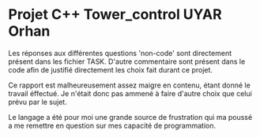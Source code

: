 # Projet C++ Tower_control UYAR Orhan

Les réponses aux différentes questions 'non-code' sont directement présent dans les fichier TASK.
D'autre commentaire sont présent dans le code afin de justifié directement les choix fait durant ce projet.

Ce rapport est malheureusement assez maigre en contenu, étant donné le travail éffectué.
Je n'était donc pas ammené à faire d'autre choix que celui prévu par le sujet.

Le langage a été pour moi une grande source de frustration qui ma poussé a me remettre en question sur
mes capacité de programmation.
